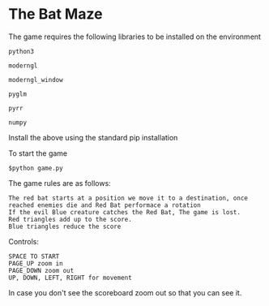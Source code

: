 # The Bat Maze

The game requires the following libraries to be installed on the environment

```
python3

moderngl

moderngl_window

pyglm

pyrr

numpy
```

Install the above using the standard pip installation

To start the game

```$python game.py```

The game rules are as follows:
```
The red bat starts at a position we move it to a destination, once reached enemies die and Red Bat performace a rotation
If the evil Blue creature catches the Red Bat, The game is lost. 
Red triangles add up to the score.
Blue triangles reduce the score
```

Controls:
```
SPACE TO START
PAGE_UP zoom in
PAGE_DOWN zoom out
UP, DOWN, LEFT, RIGHT for movement
```

In case you don't see the scoreboard zoom out so that you can see it.